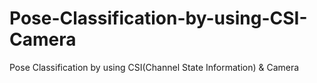 # Pose-Classification-by-using-CSI-Camera
Pose Classification by using CSI(Channel State Information) &amp; Camera
